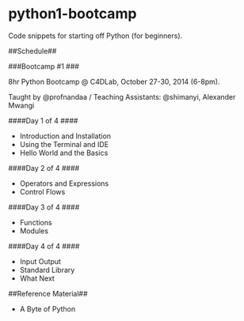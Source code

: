 python1-bootcamp
================

Code snippets for starting off Python (for beginners).

##Schedule##

###Bootcamp #1 ###

8hr Python Bootcamp @ C4DLab, October 27-30, 2014 (6-8pm).

Taught by @profnandaa / Teaching Assistants: @shimanyi, Alexander Mwangi

####Day 1 of 4 ####
* Introduction and Installation
* Using the Terminal and IDE
* Hello World and the Basics

####Day 2 of 4 ####
* Operators and Expressions
* Control Flows

####Day 3 of 4 ####
* Functions
* Modules

####Day 4 of 4 ####
* Input Output
* Standard Library
* What Next


##Reference Material##
* A Byte of Python
